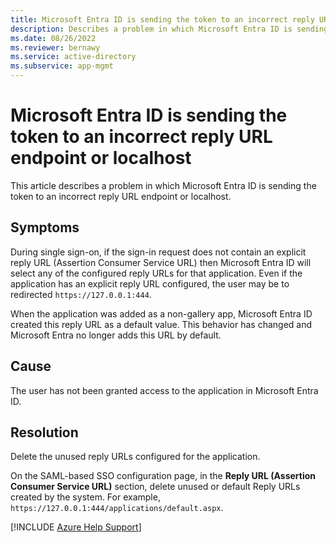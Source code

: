 ```yaml
---
title: Microsoft Entra ID is sending the token to an incorrect reply URL endpoint or localhost.
description: Describes a problem in which Microsoft Entra ID is sending the token to an incorrect reply URL endpoint or localhost.
ms.date: 08/26/2022
ms.reviewer: bernawy
ms.service: active-directory
ms.subservice: app-mgmt
---
```

# Microsoft Entra ID is sending the token to an incorrect reply URL endpoint or localhost

This article describes a problem in which Microsoft Entra ID is sending the token to an incorrect reply URL endpoint or localhost.

## Symptoms

During single sign-on, if the sign-in request does not contain an explicit reply URL (Assertion Consumer Service URL) then Microsoft Entra ID will select any of the configured reply URLs for that application. Even if the application has an explicit reply URL configured, the user may be to redirected `https://127.0.0.1:444`.

When the application was added as a non-gallery app, Microsoft Entra ID created this reply URL as a default value. This behavior has changed and Microsoft Entra no longer adds this URL by default.

## Cause

The user has not been granted access to the application in Microsoft Entra ID.

## Resolution

Delete the unused reply URLs configured for the application.

On the SAML-based SSO configuration page, in the **Reply URL (Assertion Consumer Service URL)** section, delete unused or default Reply URLs created by the system. For example, `https://127.0.0.1:444/applications/default.aspx`.

[!INCLUDE [Azure Help Support](../../includes/azure-help-support.md)]
